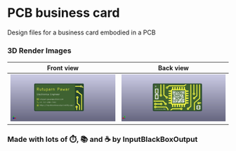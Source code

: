 # PCB business card
Design files for a business card embodied in a PCB

### 3D Render Images

|Front view|Back view|
|--|--|
|![Card viewed from the front](images/card-front.png)|![Card viewed from the back](images/card-back.png)|

### Made with lots of ⏱️, 📚 and ☕ by InputBlackBoxOutput
